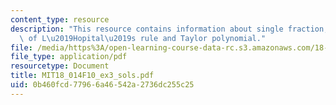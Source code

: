 ```yaml
---
content_type: resource
description: "This resource contains information about single fraction, application\
  \ of L\u2019Hopital\u2019s rule and Taylor polynomial."
file: /media/https%3A/open-learning-course-data-rc.s3.amazonaws.com/18-014-calculus-with-theory-fall-2010/0b460fcd77966a46542a2736dc255c25_MIT18_014F10_ex3_sols.pdf
file_type: application/pdf
resourcetype: Document
title: MIT18_014F10_ex3_sols.pdf
uid: 0b460fcd-7796-6a46-542a-2736dc255c25
---
```


